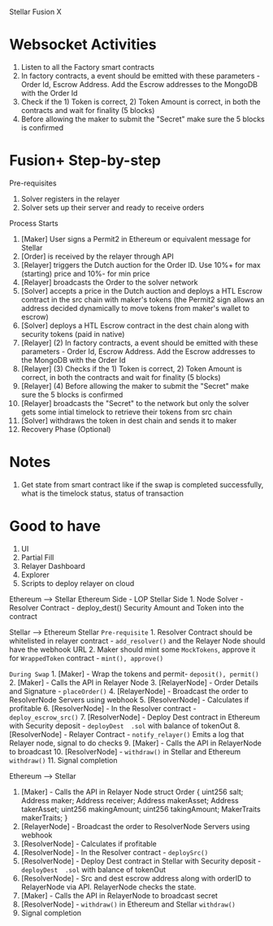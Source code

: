 Stellar Fusion X

# Websocket Activities
1. Listen to all the Factory smart contracts
2. In factory contracts, a event should be emitted with these parameters - Order Id, Escrow Address. Add the Escrow addresses to the MongoDB with the Order Id
3. Check if the 1) Token is correct, 2) Token Amount is correct, in both the contracts and wait for finality (5 blocks)
4. Before allowing the maker to submit the "Secret" make sure the 5 blocks is confirmed  

# Fusion+ Step-by-step
Pre-requisites
1. Solver registers in the relayer
2. Solver sets up their server and ready to receive orders

Process Starts
1. [Maker] User signs a Permit2 in Ethereum or equivalent message for Stellar
2. [Order] is received by the relayer through API
3. [Relayer] triggers the Dutch auction for the Order ID. Use 10%+ for max (starting) price and 10%- for min price
4. [Relayer] broadcasts the Order to the solver network
5. [Solver] accepts a price in the Dutch auction and deploys a HTL Escrow contract in the src chain with maker's tokens (the Permit2 sign allows an address decided dynamically to move tokens from maker's wallet to escrow)
6. [Solver] deploys a HTL Escrow contract in the dest chain along with security tokens (paid in native)
7. [Relayer] (2) In factory contracts, a event should be emitted with these parameters - Order Id, Escrow Address. Add the Escrow addresses to the MongoDB with the Order Id
8. [Relayer] (3) Checks if the 1) Token is correct, 2) Token Amount is correct, in both the contracts and wait for finality (5 blocks)
9. [Relayer] (4) Before allowing the maker to submit the "Secret" make sure the 5 blocks is confirmed
10. [Relayer] broadcasts the "Secret" to the network but only the solver gets some intial timelock to retrieve their tokens from src chain
11. [Solver] withdraws the token in dest chain and sends it to maker
12. Recovery Phase (Optional)

# Notes
1. Get state from smart contract like if the swap is completed successfully, what is the timelock status, status of transaction

# Good to have
1. UI 
2. Partial Fill
3. Relayer Dashboard
4. Explorer
5. Scripts to deploy relayer on cloud

Ethereum --> Stellar
Ethereum Side - LOP
Stellar Side
    1. Node Solver - Resolver Contract - deploy_dest() Security Amount and Token into the contract

Stellar --> Ethereum
Stellar
    `Pre-requisite`
    1. Resolver Contract should be whitelisted in relayer contract - `add_resolver()` and the Relayer Node should have the webhook URL
    2. Maker should mint some `MockTokens`, approve it for `WrappedToken` contract - `mint(), approve()`
   
   `During Swap`
    1. [Maker] - Wrap the tokens and permit- `deposit(), permit()`
    2. [Maker] - Calls the API in Relayer Node
    3. [RelayerNode] - Order Details and Signature - `placeOrder()`
    4. [RelayerNode] - Broadcast the order to ResolverNode Servers using webhook
    5. [ResolverNode] - Calculates if profitable
    6. [ResolverNode] - In the Resolver contract - `deploy_escrow_src()`
    7. [ResolverNode] - Deploy Dest contract in Ethereum with Security deposit - `deployDest  .sol` with balance of tokenOut
    8. [ResolverNode] - Relayer Contract - `notify_relayer()` Emits a log that Relayer node, signal to do checks
    9. [Maker] - Calls the API in RelayerNode to broadcast
    10. [ResolverNode] - `withdraw()` in Stellar and Ethereum `withdraw()`
    11. Signal completion


Ethereum --> Stellar
1. [Maker] - Calls the API in Relayer Node
    struct Order {
        uint256 salt;
        Address maker;
        Address receiver;
        Address makerAsset;
        Address takerAsset;
        uint256 makingAmount;
        uint256 takingAmount;
        MakerTraits makerTraits;
    }
3. [RelayerNode] - Broadcast the order to ResolverNode Servers using webhook
4. [ResolverNode] - Calculates if profitable
5. [ResolverNode] - In the Resolver contract - `deploySrc()`
6. [ResolverNode] - Deploy Dest contract in Stellar with Security deposit - `deployDest  .sol` with balance of tokenOut
7. [ResolverNode] - Src and dest escrow address along with orderID to RelayerNode via API. RelayerNode checks the state.
8. [Maker] - Calls the API in RelayerNode to broadcast secret
9. [ResolverNode] - `withdraw()` in Ethereum and Stellar `withdraw()`
10. Signal completion

